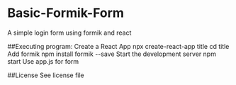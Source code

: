 # Basic-Formik-Form
A simple login form using formik and react

##Executing program:
Create a React App
    npx create-react-app title
    cd title
Add formik
    npm install formik --save
Start the development server
    npm start
Use app.js for form

##License
See license file


